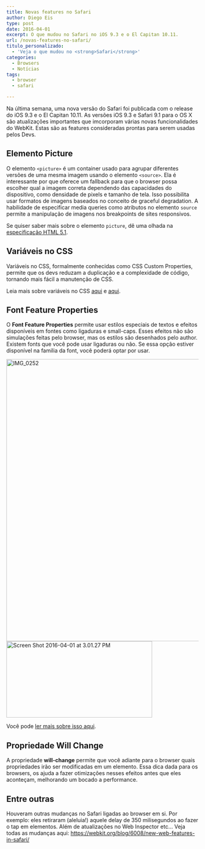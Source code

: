 ```yaml
---
title: Novas features no Safari
author: Diego Eis
type: post
date: 2016-04-01
excerpt: O que mudou no Safari no iOS 9.3 e o El Capitan 10.11.
url: /novas-features-no-safari/
titulo_personalizado:
  - 'Veja o que mudou no <strong>Safari</strong>'
categories:
  - Browsers
  - Notícias
tags:
  - browser
  - safari

---
```

Na última semana, uma nova versão do Safari foi publicada com o release do iOS 9.3 e o El Capitan 10.11. As versões iOS 9.3 e Safari 9.1 para o OS X são atualizações importantes que imcorporam várias novas funcionalidades do WebKit. Estas são as features consideradas prontas para serem usadas pelos Devs.

## Elemento Picture

O elemento `<picture>` é um container usado para agrupar diferentes versões de uma mesma imagem usando o elemento `<source>`. Ela é interessante por que oferece um fallback para que o browser possa escolher qual a imagem correta dependendo das capacidades do dispositivo, como densidade de pixels e tamanho de tela. Isso possibilita usar formatos de imagens baseados no conceito de graceful degradation. A habilidade de especificar media queries como atributos no elemento `source` permite a manipulação de imagens nos breakpoints de sites responsivos.

Se quiser saber mais sobre o elemento `picture`, dê uma olhada na [especificação HTML 5.1][1].

## Variáveis no CSS

Variáveis no CSS, formalmente conhecidas como CSS Custom Properties, permite que os devs reduzam a duplicação e a complexidade de código, tornando mais fácil a manutenção de CSS. 

Leia mais sobre variáveis no CSS [aqui][2] e [aqui][3].

## Font Feature Properties

O **Font Feature Properties** permite usar estilos especiais de textos e efeitos disponíveis em fontes como ligaduras e small-caps. Esses efeitos não são simulações feitas pelo browser, mas os estilos são desenhados pelo author. Existem fonts que você pode usar ligaduras ou não. Se essa opção estiver disponível na familia da font, você poderá optar por usar.

<img src="http://tableless.com.br/wp-content/uploads/2016/04/IMG_0252.jpeg" alt="IMG_0252" width="2178" height="739" class="alignnone size-full wp-image-53572" />

<img src="http://tableless.com.br/wp-content/uploads/2016/04/Screen-Shot-2016-04-01-at-3.01.27-PM.png" alt="Screen Shot 2016-04-01 at 3.01.27 PM" width="382" height="200" class="alignnone size-full wp-image-53573" />

Você pode [ler mais sobre isso aqui][4].

## Propriedade Will Change

A propriedade **will-change** permite que você adiante para o browser quais propriedades irão ser modificadas em um elemento. Essa dica dada para os browsers, os ajuda a fazer otimizações nesses efeitos antes que eles aconteçam, melhorando um bocado a performance.

## Entre outras

Houveram outras mudanças no Safari ligadas ao browser em si. Por exemplo: eles retiraram (aleluia!) aquele delay de 350 milisegundos ao fazer o tap em elementos. Além de atualizações no Web Inspector etc&#8230; Veja todas as mudanças aqui: <https://webkit.org/blog/6008/new-web-features-in-safari/>

 [1]: http://w3c.github.io/html/semantics-embedded-content.html#the-picture-element
 [2]: http://tableless.com.br/como-usar-variaveis-no-css-de-forma-nativa/
 [3]: https://webkit.org/blog/5989/css-variables-in-webkit/
 [4]: https://webkit.org/blog/5735/css-font-features/
